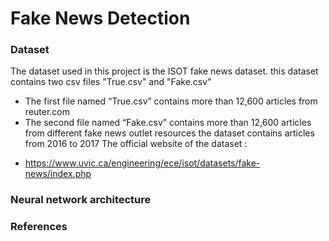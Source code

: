# Fake News Detection
### Dataset
The dataset used in this project is the ISOT fake news dataset. this dataset contains two  csv files "True.csv" and "Fake.csv"
* The first file named “True.csv” contains more than 12,600 articles from reuter.com
* The second file named “Fake.csv” contains more than 12,600 articles from different fake news outlet resources
the dataset contains articles from 2016 to 2017
The official website of the dataset :
- https://www.uvic.ca/engineering/ece/isot/datasets/fake-news/index.php

### Neural network architecture



### References